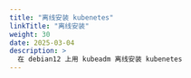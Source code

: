 ```yaml
---
title: "离线安装 kubenetes"
linkTitle: "离线安装"
weight: 30
date: 2025-03-04
description: >
  在 debian12 上用 kubeadm 离线安装 kubenetes
---
```


